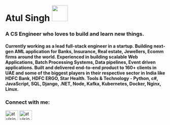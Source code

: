 

# Atul Singh <img src="https://github.com/TheDudeThatCode/TheDudeThatCode/blob/master/Assets/Developer.gif" width="50px">
<h3>A CS Engineer who loves to build and learn new things.</h3>
<h4>Currently working as a lead full-stack engineer in a startup. Building next-gen AML application for Banks, Insurance, Real estate, Jewellers, Ecomm firms around the world.
Experienced in building scalable Web Applications, Batch Processing Systems, Data pipelines, Event driven applications. Built and delivered end-to-end product to 160+ clients in UAE and some of the biggest players in their respective sector in India like HDFC Bank, HDFC ERGO, Star Health. 
Tools & Technology - Python, c#, JavaScript, SQL, Django, .NET, Node, Kafka, Kubernetes, Docker, Nginx, Linux.
</h4>


<!-- - 👨‍💻 All of my projects are available at [atul.codes](http://atul.codes?r=githubReadme) -->

<h3 align="left">Connect with me:</h3>
<p align="left">
<a href="https://linkedin.com/in/atulsingh29" target="blank"><img align="center" src="https://cdn.jsdelivr.net/npm/simple-icons@3.0.1/icons/linkedin.svg" alt="atulsingh29" height="30" width="40" /></a>
<a href="https://instagram.com/atulsingh.29" target="blank"><img align="center" src="https://cdn.jsdelivr.net/npm/simple-icons@3.0.1/icons/instagram.svg" alt="atulsingh.29" height="30" width="40" /></a>
</p>
<!--
<h3 align="left">Languages and Tools:</h3>
<p align="left">
  <a href="https://www.python.org" target="_blank"> <img src="https://cdn.svgporn.com/logos/python.svg" alt="python" width="40" height="40"/> </a>
  <a href="https://www.java.com" target="_blank"> <img src="https://cdn.svgporn.com/logos/java.svg" alt="java" width="40" height="40"/> </a>
  <a href="https://www.linux.org/" target="_blank"> <img src="https://cdn.svgporn.com/logos/linux-tux.svg" alt="linux" width="40" height="40"/> </a>
  <a href="https://www.mysql.com/" target="_blank"> <img src="https://cdn.svgporn.com/logos/mysql.svg" alt="mysql" width="40" height="40"/> </a>
  <a href="https://www.w3.org/html/" target="_blank"> <img src="https://cdn.svgporn.com/logos/html-5.svg" alt="html5" width="40" height="40"/> </a>
  <a href="https://www.w3schools.com/css/" target="_blank"> <img src="https://cdn.svgporn.com/logos/css-3.svg" alt="css3" width="40" height="40"/> </a>
  <a href="https://getbootstrap.com/" target="_blank"> <img src="https://cdn.svgporn.com/logos/bootstrap.svg" alt="bootstrap" width="40" height="40"/> </a>
  <a href="https://www.javascript.com" target="_blank"> <img src="https://cdn.svgporn.com/logos/javascript.svg" alt="javascript" width="40" height="40"/> </a>
  <a href="https://www.djangoproject.com/" target="_blank"> <img src="https://cdn.svgporn.com/logos/django.svg" alt="django" width="40" height="40"/> </a>
  <a href="https://git-scm.com/" target="_blank"> <img src="https://www.vectorlogo.zone/logos/git-scm/git-scm-icon.svg" alt="git" width="40" height="40"/> </a>   
</p>

<p><img align="center" src="https://github-readme-streak-stats.herokuapp.com/?user=atulsingh029&" alt="atulsingh029" /></p>
-->
